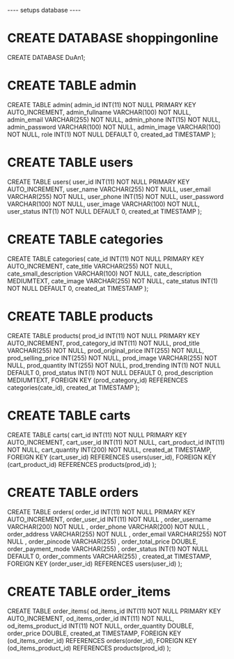 ---- setups database ----
# CREATE DATABASE shoppingonline
CREATE DATABASE DuAn1;

# CREATE TABLE admin
CREATE TABLE admin(
    admin_id INT(11) NOT NULL PRIMARY KEY AUTO_INCREMENT,
    admin_fullname VARCHAR(100) NOT NULL,
    admin_email VARCHAR(255) NOT NULL,
    admin_phone INT(15) NOT NULL,
    admin_password VARCHAR(100) NOT NULL,
    admin_image VARCHAR(100) NOT NULL,
    role INT(1) NOT NULL DEFAULT 0,
    created_ad TIMESTAMP
);

# CREATE TABLE users

CREATE TABLE users(
    user_id INT(11) NOT NULL PRIMARY KEY AUTO_INCREMENT,
    user_name VARCHAR(255) NOT NULL,
    user_email VARCHAR(255) NOT NULL,
    user_phone INT(15) NOT NULL,
    user_password VARCHAR(100) NOT NULL,
    user_image VARCHAR(100) NOT NULL,
    user_status INT(1) NOT NULL DEFAULT 0,
    created_at TIMESTAMP
);

# CREATE TABLE categories
CREATE TABLE categories(
    cate_id INT(11) NOT NULL PRIMARY KEY AUTO_INCREMENT,
    cate_title VARCHAR(255) NOT NULL,
    cate_small_description VARCHAR(100) NOT NULL,
    cate_description MEDIUMTEXT,
    cate_image VARCHAR(255) NOT NULL,
    cate_status INT(1) NOT NULL DEFAULT 0,
    created_at TIMESTAMP
);

# CREATE TABLE products
CREATE TABLE products(
    prod_id INT(11) NOT NULL PRIMARY KEY AUTO_INCREMENT,
    prod_category_id INT(11) NOT NULL,
    prod_title VARCHAR(255) NOT NULL,
    prod_original_price INT(255) NOT NULL,
    prod_selling_price INT(255) NOT NULL,
    prod_image VARCHAR(255) NOT NULL,
    prod_quantity INT(255) NOT NULL,
    prod_trending INT(1) NOT NULL DEFAULT 0,
    prod_status  INT(1) NOT NULL DEFAULT 0,
    prod_description MEDIUMTEXT,
    FOREIGN KEY (prod_category_id) REFERENCES categories(cate_id),
    created_at TIMESTAMP
);

# CREATE TABLE carts
CREATE TABLE carts(
cart_id INT(11) NOT NULL PRIMARY KEY AUTO_INCREMENT,
cart_user_id INT(11) NOT NULL,
cart_product_id INT(11) NOT NULL,
cart_quantity INT(200) NOT NULL,
created_at TIMESTAMP,
FOREIGN KEY (cart_user_id) REFERENCES users(user_id),
FOREIGN KEY (cart_product_id) REFERENCES products(prod_id)
);

# CREATE TABLE orders
CREATE TABLE orders(
    order_id INT(11) NOT NULL PRIMARY KEY AUTO_INCREMENT,
    order_user_id INT(11) NOT NULL ,
    order_username VARCHAR(200) NOT NULL ,
    order_phone VARCHAR(200) NOT NULL ,
    order_address  VARCHAR(255) NOT NULL ,
    order_email VARCHAR(255) NOT NULL ,
    order_pincode VARCHAR(255) ,
    order_total_price DOUBLE,
    order_payment_mode VARCHAR(255) ,
    order_status  INT(1) NOT NULL DEFAULT 0,
    order_comments VARCHAR(255) ,
    created_at TIMESTAMP,
    FOREIGN KEY (order_user_id) REFERENCES users(user_id)
);

# CREATE TABLE order_items
CREATE TABLE order_items(
    od_items_id INT(11) NOT NULL PRIMARY KEY AUTO_INCREMENT,
    od_items_order_id INT(11) NOT NULL,
    od_items_product_id  INT(11) NOT NULL,
    order_quantity DOUBLE,
    order_price DOUBLE,
    created_at TIMESTAMP,
    FOREIGN KEY (od_items_order_id) REFERENCES orders(order_id),
    FOREIGN KEY (od_items_product_id) REFERENCES products(prod_id)
);